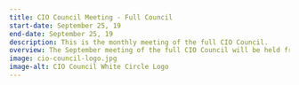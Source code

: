 ```yaml
---
title: CIO Council Meeting - Full Council
start-date: September 25, 19
end-date: September 25, 19
description: This is the monthly meeting of the full CIO Council.
overview: The September meeting of the full CIO Council will be held from 330-5pm at GSA Headquarters at 1800 F St. NW, Washington, DC.
image: cio-council-logo.jpg
image-alt: CIO Council White Circle Logo
---
```

